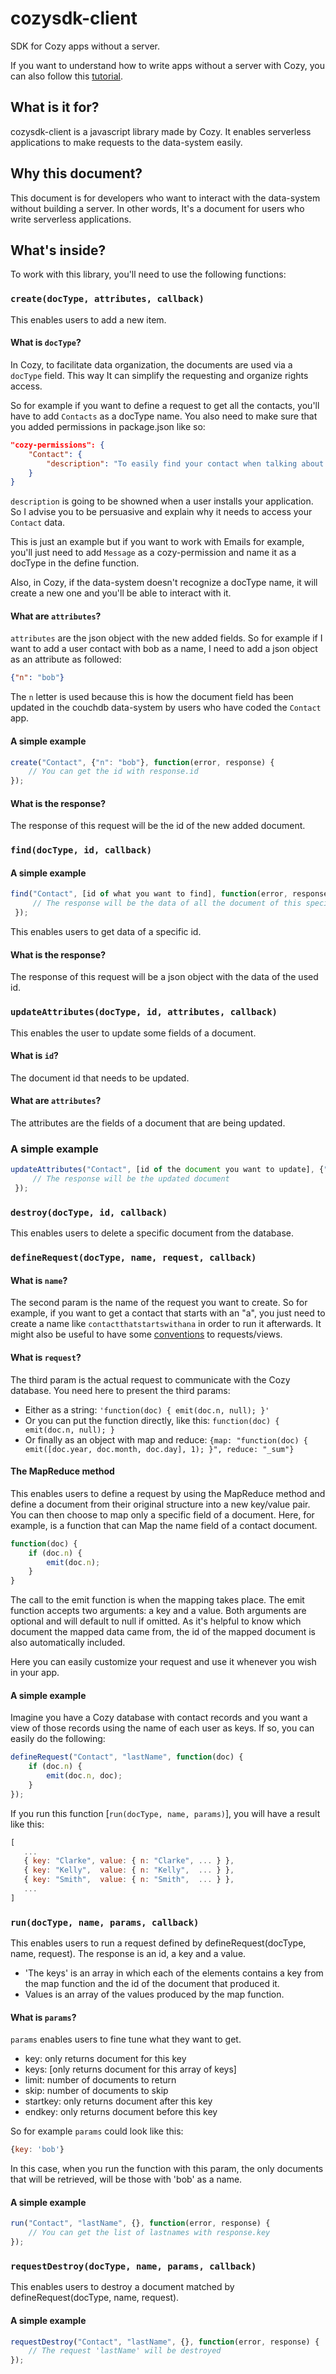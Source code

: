 # cozysdk-client

SDK for Cozy apps without a server.

If you want to understand how to write apps without a server with Cozy, you can also follow this [tutorial](https://github.com/lemelon/cozysdk-client/blob/master/tuto.md).

## What is it for?

cozysdk-client is a javascript library made by Cozy. It enables serverless applications to make requests to the data-system easily.

## Why this document?

This document is for developers who want to interact with the data-system without building a server. In other words, It's a document for users who write serverless applications.

## What's inside?

To work with this library, you'll need to use the following functions:

### `create(docType, attributes, callback)`

This enables users to add a new item.

#### What is `docType`?

In Cozy, to facilitate data organization, the documents are used via a `docType` field. This way It can simplify the requesting and organize rights access. 

So for example if you want to define a request to get all the contacts, you'll have to add `Contacts` as a docType name. You also need to make sure that you added permissions in package.json like so:

```json
"cozy-permissions": {
    "Contact": {
        "description": "To easily find your contact when talking about someone."
    }
}
```

`description` is going to be showned when a user installs your application. So I advise you to be persuasive and explain why it needs to access your `Contact` data.

This is just an example but if you want to work with Emails for example, you'll just need to add `Message` as a cozy-permission and name it as a docType in the define function. 

Also, in Cozy, if the data-system doesn't recognize a docType name, it will create a new one and you'll be able to interact with it.

#### What are `attributes`?

`attributes` are the json object with the new added fields. So for example if I want to add a user contact with bob as a name, I need to add a json object as an attribute as followed:

```json
{"n": "bob"}
```

The `n` letter is used because this is how the document field has been updated in the couchdb data-system by users who have coded the `Contact` app.

#### A simple example

```javascript
create("Contact", {"n": "bob"}, function(error, response) {
    // You can get the id with response.id
});
```

#### What is the response?

The response of this request will be the id of the new added document.

### `find(docType, id, callback)`

#### A simple example

```javascript
find("Contact", [id of what you want to find], function(error, response) {
     // The response will be the data of all the document of this specific id
 });
```

This enables users to get data of a specific id.

#### What is the response?

The response of this request will be a json object with the data of the used id.

### `updateAttributes(docType, id, attributes, callback)`

This enables the user to update some fields of a document.

#### What is `id`?

The document id that needs to be updated.

#### What are `attributes`?

The attributes are the fields of a document that are being updated.

### A simple example

```javascript
updateAttributes("Contact", [id of the document you want to update], {"n": "sam"}, function(error, response) {
     // The response will be the updated document
 });
```

### `destroy(docType, id, callback)`

This enables users to delete a specific document from the database.

### `defineRequest(docType, name, request, callback)`

#### What is `name`?

The second param is the name of the request you want to create. So for example, if you want to get a contact that starts with an "a", you just need to create a name like `contactthatstartswithana` in order to run it afterwards. It might also be useful to have some [conventions](https://ehealthafrica.github.io/couchdb-best-practices/#naming-conventions-for-views) to requests/views.

#### What is `request`?

The third param is the actual request to communicate with the Cozy database. You need here to present the third params:
* Either as a string: `'function(doc) { emit(doc.n, null); }'`
* Or you can put the function directly, like this: `function(doc) { emit(doc.n, null); }`
* Or finally as an object with map and reduce:  `{map: "function(doc) { emit([doc.year, doc.month, doc.day], 1); }", reduce: "_sum"}`

#### The MapReduce method

This enables users to define a request by using the MapReduce method and define a document from their original structure into a new key/value pair. You can then choose to map only a specific field of a document. Here, for example, is a function that can Map the name field of a contact document.

```javascript
function(doc) {
    if (doc.n) {
        emit(doc.n);
	}
}
```

The call to the emit function is when the mapping takes place. The emit function accepts two arguments: a key and a value. Both arguments are optional and will default to null if omitted. As it's helpful to know which document the mapped data came from, the id of the mapped document is also automatically included.

Here you can easily customize your request and use it whenever you wish in your app.

#### A simple example

Imagine you have a Cozy database with contact records and you want a view of those records using the name of each user as keys. If so, you can easily do the following:

```javascript
defineRequest("Contact", "lastName", function(doc) {
    if (doc.n) {
        emit(doc.n, doc);
    }
});
```

If you run this function [`run(docType, name, params)`], you will have a result like this:

```javascript
[
   ...
   { key: "Clarke", value: { n: "Clarke", ... } },
   { key: "Kelly",  value: { n: "Kelly",  ... } },
   { key: "Smith",  value: { n: "Smith",  ... } },
   ...
]
```

### `run(docType, name, params, callback)`

This enables users to run a request defined by defineRequest(docType, name, request). The response is an id, a key and a value.
* 'The keys' is an array in which each of the elements contains a key from the map function and the id of the document that produced it.
* Values is an array of the values produced by the map function.

#### What is `params`?

`params` enables users to fine tune what they want to get.

* key: only returns document for this key
* keys: [only returns document for this array of keys]
* limit: number of documents to return
* skip: number of documents to skip
* startkey: only returns document after this key
* endkey: only returns document before this key

So for example `params` could look like this:

```javascript
{key: 'bob'}
```

In this case, when you run the function with this param, the only documents that will be retrieved, will be those with 'bob' as a name.

#### A simple example

```javascript
run("Contact", "lastName", {}, function(error, response) {
    // You can get the list of lastnames with response.key
});
```

### `requestDestroy(docType, name, params, callback)`

This enables users to destroy a document matched by defineRequest(docType, name, request).

#### A simple example

```javascript
requestDestroy("Contact", "lastName", {}, function(error, response) {
    // The request 'lastName' will be destroyed
});
```